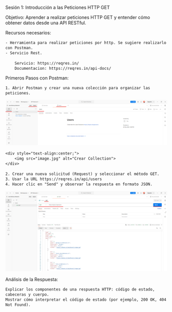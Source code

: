 Sesión 1: 
    Introducción a las Peticiones HTTP GET


Objetivo:
    Aprender a realizar peticiones HTTP GET y entender cómo obtener datos desde una API RESTful.


Recursos necesarios:

    - Herramienta para realizar peticiones por http. Se sugiere realizarlo con Postman. 
    - Servicio Rest. 

        Servicio: https://reqres.in/ 
        Documentacion: https://reqres.in/api-docs/ 


Primeros Pasos con Postman:

    1. Abrir Postman y crear una nueva colección para organizar las peticiones.

  ![alt text](image.png)

    <div style="text-align:center;">
        <img src="image.jpg" alt="Crear Collection">
    </div>
    
    2. Crear una nueva solicitud (Request) y seleccionar el método GET.
    3. Usar la URL https://reqres.in/api/users
    4. Hacer clic en "Send" y observar la respuesta en formato JSON.

  ![alt text](image_1.png)

    

Análisis de la Respuesta:

    Explicar los componentes de una respuesta HTTP: código de estado, cabeceras y cuerpo.
    Mostrar cómo interpretar el código de estado (por ejemplo, 200 OK, 404 Not Found).
